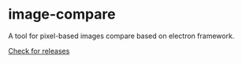 # image-compare
A tool for pixel-based images compare based on electron framework.

[Check for releases](https://github.com/adahbingee/image-compare/releases)
